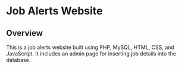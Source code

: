 # Job Alerts Website

## Overview

This is a job alerts website built using PHP, MySQL, HTML, CSS, and JavaScript. It includes an admin page for inserting job details into the database.
